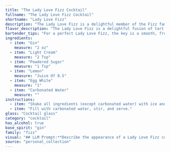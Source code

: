 ```yaml
---
title: "The Lady Love Fizz Cocktail"
fullname: "The Lady Love Fizz Cocktail"
shortname: "Lady Love Fizz"
description: "The Lady Love Fizz is a delightful member of the Fizz family, a classic cocktail style originating in the late 19th century. Its combination of gin, cream, and egg white creates a creamy, frothy delight, while the lemon and carbonated water provide a refreshing and bubbly finish. "
flavor_description: "The Lady Love Fizz is a delightful fusion of tart and creamy. The gin provides a crisp juniper backbone, while the lemon juice adds a bright, citrusy zing. The cream softens the edges with a velvety richness, while the egg white creates a light, airy foam. The powdered sugar adds a touch of sweetness, balanced perfectly by the refreshing carbonated water.  It's a delicate yet complex cocktail, with a surprisingly long, smooth finish. "
bartender_tips: "For a perfect Lady Love Fizz, the key is a smooth, frothy texture. Dry shake the gin, cream, sugar, lemon, and egg white vigorously for 30 seconds to emulsify the egg white. Then, add ice and shake again for 15 seconds. Double strain to remove any ice shards. Top with carbonated water for a delightful fizz. "
ingredients:
  - item: "Gin"
    measure: "2 oz"
  - item: "Light Cream"
    measure: "2 Tsp"
  - item: "Powdered Sugar"
    measure: "1 Tsp"
  - item: "Lemon"
    measure: "Juice Of 0.5"
  - item: "Egg White"
    measure: "1"
  - item: "Carbonated Water"
    measure: ""
instructions:
  - item: "Shake all ingredients (except carbonated water) with ice and strain into a cocktail glass over two ice cubes."
  - item: "Fill with carbonated water, stir, and serve."
glass: "Cocktail glass"
category: "cocktail"
has_alcohol: true
base_spirit: "gin"
family: "fizz"
visual: "## LLM Prompt:**Describe the appearance of a Lady Love Fizz cocktail. Consider its layers, color, texture, and any embellishments.****Cocktail Ingredients:*** Gin* Light Cream* Powdered Sugar* Lemon* Egg White* Carbonated Water**Possible Keywords:*** **Layers:** Distinct layers, gradient, hazy, cloudy, frothy* **Color:** Pale yellow, creamy white, translucent, shimmering* **Texture:** Smooth, silky, foamy, bubbly, airy* **Embellishments:** Lemon twist, sugar rim, edible flower, fruit garnish **Example Output:**The Lady Love Fizz is a beautiful cocktail, boasting a delicate layering of colors and textures. A pale yellow base of gin and lemon juice is topped with a frothy white layer of egg white, creating a hazy, shimmering effect. The light cream adds a smooth, milky quality, while the powdered sugar contributes to a subtle sweetness and an airy texture. A lemon twist, expertly curled and perched on the rim, adds a touch of elegance and a burst of citrus aroma. "
source: "personal_collection"
---
```



